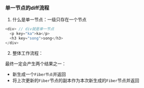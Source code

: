 ### 单一节点的diff流程
1. 什么是单一节点：一级只存在一个节点
```javascript
<div> // div就是单一节点
  <p key="ka">ka</p>
  <h3 key="song">song</h3>
</div>
```

2. 整体工作流程：

最终一定会产生两个结果之一：
+ 新生成一个`Fiber节点`并返回
+ 将上次更新的`Fiber`节点的副本作为本次新生成的`Fiber`节点并返回